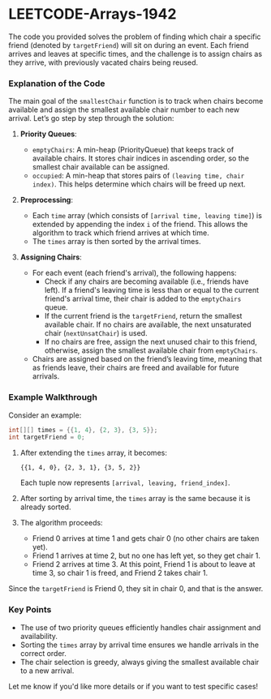 # LEETCODE-Arrays-1942
The code you provided solves the problem of finding which chair a specific friend (denoted by `targetFriend`) will sit on during an event. Each friend arrives and leaves at specific times, and the challenge is to assign chairs as they arrive, with previously vacated chairs being reused.

### Explanation of the Code

The main goal of the `smallestChair` function is to track when chairs become available and assign the smallest available chair number to each new arrival. Let’s go step by step through the solution:

1. **Priority Queues**:
   - `emptyChairs`: A min-heap (PriorityQueue) that keeps track of available chairs. It stores chair indices in ascending order, so the smallest chair available can be assigned.
   - `occupied`: A min-heap that stores pairs of `(leaving time, chair index)`. This helps determine which chairs will be freed up next.

2. **Preprocessing**:
   - Each `time` array (which consists of `[arrival time, leaving time]`) is extended by appending the index `i` of the friend. This allows the algorithm to track which friend arrives at which time.
   - The `times` array is then sorted by the arrival times.

3. **Assigning Chairs**:
   - For each event (each friend's arrival), the following happens:
     - Check if any chairs are becoming available (i.e., friends have left). If a friend's leaving time is less than or equal to the current friend's arrival time, their chair is added to the `emptyChairs` queue.
     - If the current friend is the `targetFriend`, return the smallest available chair. If no chairs are available, the next unsaturated chair (`nextUnsatChair`) is used.
     - If no chairs are free, assign the next unused chair to this friend, otherwise, assign the smallest available chair from `emptyChairs`.
   - Chairs are assigned based on the friend’s leaving time, meaning that as friends leave, their chairs are freed and available for future arrivals.

### Example Walkthrough

Consider an example:
```java
int[][] times = {{1, 4}, {2, 3}, {3, 5}};
int targetFriend = 0;
```

1. After extending the `times` array, it becomes:
   ```
   {{1, 4, 0}, {2, 3, 1}, {3, 5, 2}}
   ```
   Each tuple now represents `[arrival, leaving, friend_index]`.

2. After sorting by arrival time, the `times` array is the same because it is already sorted.

3. The algorithm proceeds:
   - Friend 0 arrives at time 1 and gets chair 0 (no other chairs are taken yet).
   - Friend 1 arrives at time 2, but no one has left yet, so they get chair 1.
   - Friend 2 arrives at time 3. At this point, Friend 1 is about to leave at time 3, so chair 1 is freed, and Friend 2 takes chair 1.

Since the `targetFriend` is Friend 0, they sit in chair 0, and that is the answer.

### Key Points
- The use of two priority queues efficiently handles chair assignment and availability.
- Sorting the `times` array by arrival time ensures we handle arrivals in the correct order.
- The chair selection is greedy, always giving the smallest available chair to a new arrival.

Let me know if you'd like more details or if you want to test specific cases!
